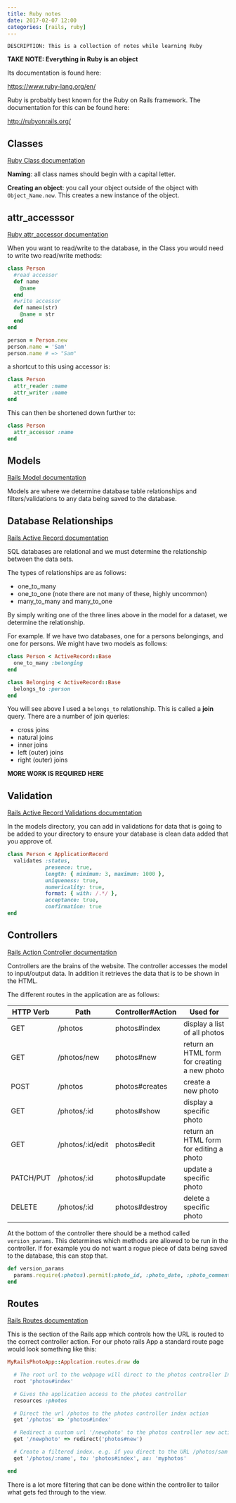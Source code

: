 ```yaml
---
title: Ruby notes
date: 2017-02-07 12:00
categories: [rails, ruby]
---
```


    DESCRIPTION: This is a collection of notes while learning Ruby

**TAKE NOTE: Everything in Ruby is an object**

Its documentation is found here:

<a class="main-link" href="https://www.ruby-lang.org/en/">https://www.ruby-lang.org/en/</a>

Ruby is probably best known for the Ruby on Rails framework. The documentation for this can be found here:

<a class="main-link" href="http://rubyonrails.org/">http://rubyonrails.org/</a>

## Classes

<a class="main-link" href="https://ruby-doc.org/core-2.2.0/Class.html">Ruby Class documentation</a>

**Naming**: all class names should begin with a capital letter.

**Creating an object**: you call your object outside of the object with `Object_Name.new`. This creates a new instance of the object.

## attr_accesssor

<a class="main-link" href="http://ruby-doc.org/core-2.0.0/Module.html#method-i-attr_accessor">Ruby attr_accessor documentation</a>

When you want to read/write to the database, in the Class you would need to write two read/write methods:

```ruby
class Person
  #read accessor
  def name
    @name
  end
  #write accessor
  def name=(str)
    @name = str
  end
end

person = Person.new
person.name = 'Sam'
person.name # => "Sam"
```

a shortcut to this using accessor is:

```ruby
class Person
  attr_reader :name
  attr_writer :name
end
```

This can then be shortened down further to:

```ruby
class Person
  attr_accessor :name
end
```

## Models

<a class="main-link" href="http://guides.rubyonrails.org/active_model_basics.html">Rails Model documentation</a>

Models are where we determine database table relationships and filters/validations to any data being saved to the database.

## Database Relationships

<a class="main-link" href="http://guides.rubyonrails.org/association_basics.html">Rails Active Record documentation</a>

SQL databases are relational and we must determine the relationship between the data sets.

The types of relationships are as follows:

- one_to_many
- one_to_one (note there are not many of these, highly uncommon)
- many_to_many and many_to_one

By simply writing one of the three lines above in the model for a dataset, we determine the relationship.

For example. If we have two databases, one for a persons belongings, and one for persons. We might have two models as follows:

```ruby
class Person < ActiveRecord::Base
  one_to_many :belonging
end
```

```ruby
class Belonging < ActiveRecord::Base
  belongs_to :person
end
```

You will see above I used a `belongs_to` relationship. This is called a **join** query. There are a number of join queries:

- cross joins
- natural joins
- inner joins
- left (outer) joins
- right (outer) joins

**MORE WORK IS REQUIRED HERE**

## Validation

<a class="main-link" href="http://guides.rubyonrails.org/active_record_validations.html">Rails Active Record Validations documentation</a>

In the models directory, you can add in validations for data that is going to be added to your directory to ensure your database is clean data added that you approve of.

```ruby
class Person < ApplicationRecord
  validates :status,
            presence: true,
            length: { minimum: 3, maximum: 1000 },
            uniqueness: true,
            numericality: true,
            format: { with: /.*/ },
            acceptance: true,
            confirmation: true
end
```

## Controllers

<a class="main-link" href="http://guides.rubyonrails.org/action_controller_overview.html">Rails Action Controller documentation</a>

Controllers are the brains of the website. The controller accesses the model to input/output data. In addition it retrieves the data that is to be shown in the HTML.

The different routes in the application are as follows:

| HTTP Verb     | Path            | Controller#Action | Used for |
| ------------- | --------------- | ----------------- | ---------|
| GET           | /photos         | photos#index      | display a list of all photos |
| GET           | /photos/new     | photos#new        | return an HTML form for creating a new photo |
| POST          | /photos         | photos#creates    | create a new photo |
| GET           | /photos/:id     | photos#show       | display a specific photo |
| GET           | /photos/:id/edit| photos#edit       | return an HTML form for editing a photo |
| PATCH/PUT     | /photos/:id     | photos#update     | update a specific photo |
| DELETE        | /photos/:id     | photos#destroy    | delete a specific photo |

At the bottom of the controller there should be a method called `version_params`. This determines which methods are allowed to be run in the controller. If for example you do not want a rogue piece of data being saved to the database, this can stop that.

```ruby
def version_params
  params.require(:photos).permit(:photo_id, :photo_date, :photo_commentary)
end
```

## Routes

<a class="main-link" href="http://guides.rubyonrails.org/routing.html">Rails Routes documentation</a>

This is the section of the Rails app which controls how the URL is routed to the correct controller action. For our photo rails App a standard route page would look something like this:

```ruby
MyRailsPhotoApp::Applcation.routes.draw do

  # The root url to the webpage will direct to the photos controller Index action
  root 'photos#index'

  # Gives the application access to the photos controller
  resources :photos

  # Direct the url /photos to the photos controller index action
  get '/photos' => 'photos#index'

  # Redirect a custom url '/newphoto' to the photos controller new action
  get '/newphoto' => redirect('photos#new')

  # Create a filtered index. e.g. if you direct to the URL /photos/sam this would filter the index page to an index of just my photos.
  get '/photos/:name', to: 'photos#index', as: 'myphotos'

end
```

There is a lot more filtering that can be done within the controller to tailor what gets fed through to the view.
